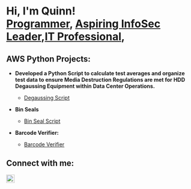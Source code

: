 <h1>Hi, I'm Quinn! <br/><a href="https://github.com/qmaloney">Programmer</a>, <a href="https://www.linkedin.com/in/quinnmaloney">Aspiring InfoSec Leader</a>,<a href="https://quinnmaloney.com/">IT Professional</a>,

<h2>AWS Python Projects:</h2>

- <b>Developed a Python Script to calculate test averages and organize test data to ensure Media Destruction Regulations are met for HDD Degaussing Equipment within Data Center Operations.</b>
  - [Degaussing Script](https://github.com/qmaloney/Degaussing-Script)
  
- <b>Bin Seals</b>
  - [Bin Seal Script](https://github.com/qmaloney/Bin-Seals)
- <b>Barcode Verifier:</b>
  - [Barcode Verifier](https://github.com/qmaloney/Barcode-Compare-Tool)

<h2> Connect with me:</h2>

[<img align="left" alt="JoshMadakor | LinkedIn" width="22px" src="https://cdn.jsdelivr.net/npm/simple-icons@v3/icons/linkedin.svg" />][linkedin]


[linkedin]: https://linkedin.com/in/quinnmaloney

<!--
**joshmadakor1/joshmadakor1** is a ✨ _special_ ✨ repository because its `README.md` (this file) appears on your GitHub profile.

Here are some ideas to get you started:

- 🔭 I’m currently working on ...
- 🌱 I’m currently learning ...
- 👯 I’m looking to collaborate on ...
- 🤔 I’m looking for help with ...
- 💬 Ask me about ...
- 📫 How to reach me: ...
- 😄 Pronouns: ...
- ⚡ Fun fact: ...
-->
